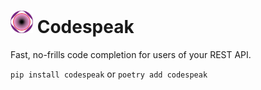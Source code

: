 # <img src="https://raw.githubusercontent.com/nateshirley/codespeak-assets/main/speaker.png" style="zoom:17%;" /> Codespeak

Fast, no-frills code completion for users of your REST API.

`pip install codespeak` or `poetry add codespeak`
